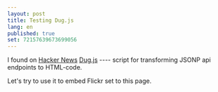 ```yaml
---
layout: post
title: Testing Dug.js
lang: en
published: true
set: 72157639673699056
---
```


I found on [Hacker News][1] [Dug.js][2] ---- script for transforming JSONP api endpoints to HTML-code.

Let's try to use it to embed Flickr set to this page.

<script>
    dug({
      endpoint: 'http://api.flickr.com/services/rest/?method=flickr.photosets.getPhotos&api_key={{site.flickr_key}}&format=json&photoset_id={{page.set}}',
      callbackParam: 'jsoncallback',
      template: '<div>\
          <ul class="photos">\
            {{#photoset.photo}}\
              <li>\
                <a href="\{\{url\}\}" title="\{\{title\}\}" alt="\{\{title\}\}">\
                  <h3>{{title}}</h3>\
                  <img src="http://farm{{farm}}.static.flickr.com/{{server}}/{{id}}_{{secret}}_m.jpg">\
                </a>\
              </li>\
            {{/photoset.photo}}\
          </ul>\
        </div>'
    });
  </script>

[1]: https://news.ycombinator.com/item?id=7230411
[2]: http://rog.ie/blog/dugjs-a-jsonp-to-html-script
